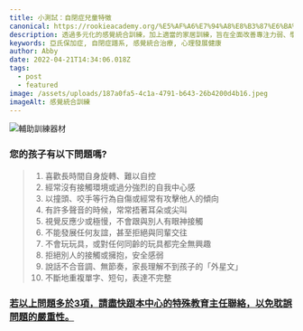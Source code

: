 ```yaml
---
title: 小測試：自閉症兒童特徵
canonical: https://rookieacademy.org/%E5%AF%A6%E7%94%A8%E8%B3%87%E6%BA%90/2022-04-21-%E5%B0%8F%E6%B8%AC%E8%A9%A6%EF%BC%9A%E8%87%AA%E9%96%89%E7%97%87%E5%85%92%E7%AB%A5%E7%89%B9%E5%BE%B5/
description: 透過多元化的感覺統合訓練，加上適當的家居訓練，旨在全面改善專注力弱、學習困難、情緒及情緒失控、自傷及攻擊行為等情況，陪伴孩子們度過黃金訓練期。
keywords: 亞氏保加症, 自閉症譜系, 感覺統合治療, 心理發展健康
author: Abby
date: 2022-04-21T14:34:06.018Z
tags:
  - post
  - featured
image: /assets/uploads/187a0fa5-4c1a-4791-b643-26b4200d4b16.jpeg
imageAlt: 感覺統合訓練
---
```

![輔助訓練器材](/assets/uploads/fa0ce412-77f1-42d6-888b-7e1bb6616ccf.jpeg "輔助訓練器材")

### 您的孩子有以下問題嗎?

> 1. 喜歡長時間自身旋轉、難以自控
> 2. 經常沒有接觸環境或過分強烈的自我中心感
> 3. 以撞頭、咬手等行為自傷或經常有攻擊他人的傾向
> 4. 有許多聲音的時候，常常捂著耳朵或尖叫
> 5. 視覺反應少或極慢，不會跟與別人有眼神接觸
> 6. 不能發展任何友誼，甚至拒絕與同輩交往
> 7. 不會玩玩具，或對任何同齡的玩具都完全無興趣
> 8. 拒絕別人的接觸或擁抱，安全感弱
> 9. 說話不合音調、無節奏，家長理解不到孩子的「外星文」
> 10. 不斷地重複單字、短句，表達不完整

### [若以上問題多於3項，請盡快跟本中心的特殊教育主任聯絡，以免耽誤問題的嚴重性。](https://rookieacademy.org/class/感覺統合訓練/)